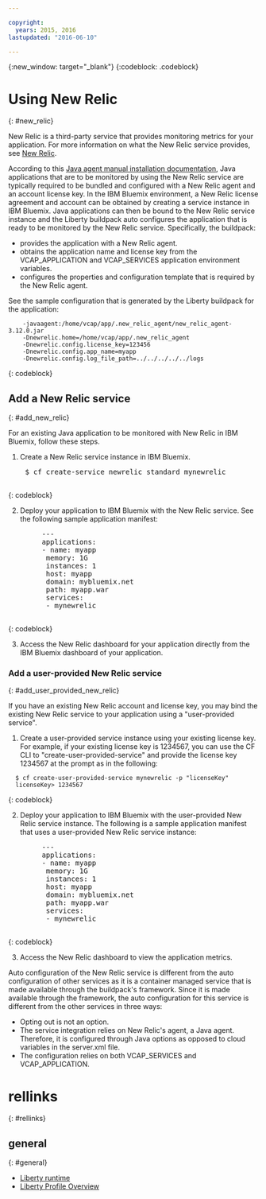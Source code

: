 ```yaml
---

copyright:
  years: 2015, 2016
lastupdated: "2016-06-10"

---
```


{:new_window: target="_blank"}
{:codeblock: .codeblock}

# Using New Relic
{: #new_relic}

New Relic is a third-party service that provides monitoring metrics for your application. For more information on what the New Relic service provides, see [New Relic](http://newrelic.com/java).

According to this [Java agent manual installation documentation](https://docs.newrelic.com/docs/agents/java-agent/installation/java-agent-manual-installation), Java applications that are to be monitored by using the New Relic service are typically required to be bundled and configured with a New Relic agent and an account license key. In the IBM Bluemix environment, a New Relic license agreement and account can be obtained by creating a service instance in IBM Bluemix. Java applications can then be bound to the New Relic service instance and the Liberty buildpack auto configures the application that is ready to be monitored by the New Relic service.
Specifically, the buildpack:

* provides the application with a New Relic agent.
* obtains the application name and license key from the VCAP_APPLICATION and VCAP_SERVICES application environment variables.
* configures the properties and configuration template that is required by the New Relic agent.

See the sample configuration that is generated by the Liberty buildpack for the application:

```
    -javaagent:/home/vcap/app/.new_relic_agent/new_relic_agent-3.12.0.jar
    -Dnewrelic.home=/home/vcap/app/.new_relic_agent
    -Dnewrelic.config.license_key=123456
    -Dnewrelic.config.app_name=myapp
    -Dnewrelic.config.log_file_path=../../../../../logs
```
{: codeblock}

## Add a New Relic service
{: #add_new_relic}

For an existing Java application to be monitored with New Relic in IBM Bluemix, follow these steps.
1. Create a New Relic service instance in IBM Bluemix.

  <pre>
    $ cf create-service newrelic standard mynewrelic
  </pre>
  {: codeblock}

2. Deploy your application to IBM Bluemix with the New Relic service.  See the following sample
application manifest:

  <pre>
        &dash;&dash;&dash;
        applications:
        - name: myapp
         memory: 1G
         instances: 1
         host: myapp
         domain: mybluemix.net
         path: myapp.war
         services:
         - mynewrelic
  </pre>
  {: codeblock}

3. Access the New Relic dashboard for your application directly from the IBM Bluemix dashboard of your application.

### Add a user-provided New Relic service
{: #add_user_provided_new_relic}

If you have an existing New Relic account and license key, you may bind the existing New Relic service to your application using a "user-provided service".

1. Create a user-provided service instance using your existing license key.  For example, if your existing license key is 1234567, you can use the CF CLI to "create-user-provided-service" and provide the license key 1234567 at the prompt as in the following:
  ```
    $ cf create-user-provided-service mynewrelic -p "licenseKey"
    licenseKey> 1234567
  ```
  {: codeblock}

2. Deploy your application to IBM Bluemix with the user-provided New Relic service instance.  The following
is a sample application manifest that uses a user-provided
New Relic service instance:
  <pre>
        &dash;&dash;&dash;
        applications:
        - name: myapp
         memory: 1G
         instances: 1
         host: myapp
         domain: mybluemix.net
         path: myapp.war
         services:
         - mynewrelic
  </pre>
  {: codeblock}

3. Access the New Relic dashboard to view the application metrics.

Auto configuration of the New Relic service is different from the auto configuration of other services as it is a container managed service that is made available through the buildpack's framework.  Since it is made available through the framework, the auto configuration for this service is different from the other services in three ways:
* Opting out is not an option.
* The service integration relies on New Relic's agent, a Java agent. Therefore, it is configured through Java options as opposed to cloud variables in the server.xml file.
* The configuration relies on both VCAP_SERVICES and VCAP_APPLICATION.

# rellinks
{: #rellinks}
## general
{: #general}
* [Liberty runtime](index.html)
* [Liberty Profile Overview](http://www-01.ibm.com/support/knowledgecenter/SSAW57_8.5.5/com.ibm.websphere.wlp.nd.doc/ae/cwlp_about.html)
